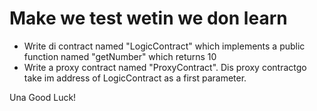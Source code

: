 # Make we test wetin we don learn

- Write di contract named "LogicContract" which implements a public function named "getNumber" which returns 10
- Write a proxy contract named "ProxyContract". Dis proxy contractgo take im address of LogicContract as a first parameter.

Una Good Luck!